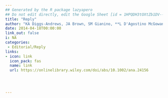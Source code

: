 ```yaml
---
## Generated by the R package lazyapero
## Do not edit directly, edit the Google Sheet [id = 1HPQDH3tOXtZb1DV--8wR9CKAzUz5aywWc2vM3OQ5SrU]
title: "Reply"
author: "KA Diggs‐Andrews, JA Brown, SM Gianino, **L D'Agostino McGowan**, JB Rubin, DF Wozniak, DH Gutmann"
date: 2014-04-18T00:00:00
link_out: false
i: NA
categories:
 - Editorial/Reply
links:
- icon: link
  icon_pack: fas
  name: link
  url: https://onlinelibrary.wiley.com/doi/abs/10.1002/ana.24156




---
```




